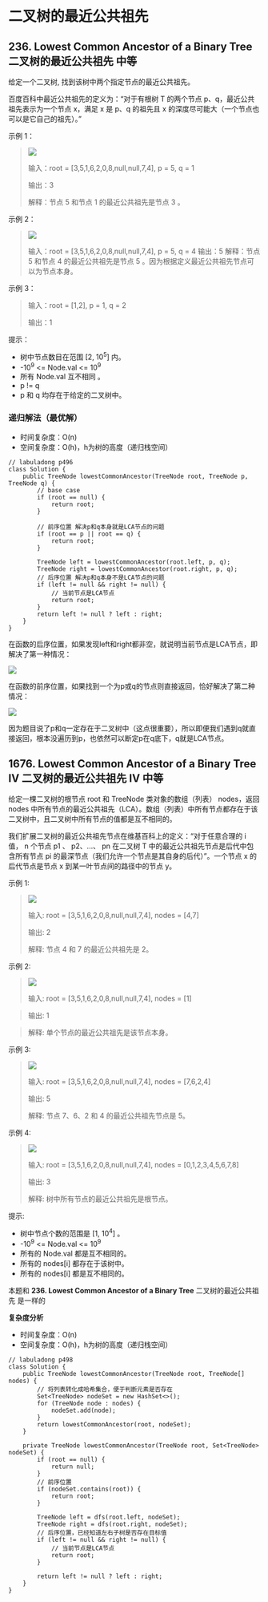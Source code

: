 
# 二叉树的最近公共祖先

## 236. Lowest Common Ancestor of a Binary Tree 二叉树的最近公共祖先 中等

给定一个二叉树, 找到该树中两个指定节点的最近公共祖先。

百度百科中最近公共祖先的定义为：“对于有根树 T 的两个节点 p、q，最近公共祖先表示为一个节点 x，满足 x 是 p、q 的祖先且 x 的深度尽可能大（一个节点也可以是它自己的祖先）。”

示例 1：

> ![](../../pictures/236_1.png "")
>
> 输入：root = [3,5,1,6,2,0,8,null,null,7,4], p = 5, q = 1
>
> 输出：3
>
> 解释：节点 5 和节点 1 的最近公共祖先是节点 3 。

示例 2：

> ![](../../pictures/236_2.png "")
>
> 输入：root = [3,5,1,6,2,0,8,null,null,7,4], p = 5, q = 4
> 输出：5
> 解释：节点 5 和节点 4 的最近公共祖先是节点 5 。因为根据定义最近公共祖先节点可以为节点本身。

示例 3：

> 输入：root = [1,2], p = 1, q = 2
>
> 输出：1
 
提示：

- 树中节点数目在范围 [2, 10<sup>5</sup>] 内。
- -10<sup>9</sup> <= Node.val <= 10<sup>9</sup>
- 所有 Node.val 互不相同 。
- p != q
- p 和 q 均存在于给定的二叉树中。

### 递归解法（最优解）

- 时间复杂度：O(n)
- 空间复杂度：O(h)，h为树的高度（递归栈空间）
```
// labuladong p496
class Solution {
    public TreeNode lowestCommonAncestor(TreeNode root, TreeNode p, TreeNode q) {
        // base case
        if (root == null) {
            return root;
        } 

        // 前序位置 解决p和q本身就是LCA节点的问题
        if (root == p || root == q) {
            return root;
        } 

        TreeNode left = lowestCommonAncestor(root.left, p, q);
        TreeNode right = lowestCommonAncestor(root.right, p, q);
        // 后序位置 解决p和q本身不是LCA节点的问题
        if (left != null && right != null) {
            // 当前节点是LCA节点
            return root;
        } 
        return left != null ? left : right;     
    }
}
```

在函数的后序位置，如果发现left和right都非空，就说明当前节点是LCA节点，即解决了第一种情况：

![](../../pictures/236_3.png "")

在函数的前序位置，如果找到一个为p或q的节点则直接返回，恰好解决了第二种情况：

![](../../pictures/236_4.png "")

因为题目说了p和q一定存在于二叉树中（这点很重要），所以即便我们遇到q就直接返回，根本没遍历到p，也依然可以断定p在q底下，q就是LCA节点。

## 1676. Lowest Common Ancestor of a Binary Tree IV 二叉树的最近公共祖先 IV 中等

给定一棵二叉树的根节点 root 和 TreeNode 类对象的数组（列表） nodes，返回 nodes 中所有节点的最近公共祖先（LCA）。数组（列表）中所有节点都存在于该二叉树中，且二叉树中所有节点的值都是互不相同的。

我们扩展二叉树的最近公共祖先节点在维基百科上的定义：“对于任意合理的 i 值， n 个节点 p1 、 p2、...、 pn 在二叉树 T 中的最近公共祖先节点是后代中包含所有节点 pi 的最深节点（我们允许一个节点是其自身的后代）”。一个节点 x 的后代节点是节点 x 到某一叶节点间的路径中的节点 y。

示例 1:

> ![](../../pictures/1676_1.png "")
>
> 输入: root = [3,5,1,6,2,0,8,null,null,7,4], nodes = [4,7]
>
> 输出: 2
>
> 解释: 节点 4 和 7 的最近公共祖先是 2。

示例 2:

> ![](../../pictures/1676_2.png "")
>
> 输入: root = [3,5,1,6,2,0,8,null,null,7,4], nodes = [1]

> 输出: 1

> 解释: 单个节点的最近公共祖先是该节点本身。

示例 3:

> ![](../../pictures/1676_3.png "")
>
> 输入: root = [3,5,1,6,2,0,8,null,null,7,4], nodes = [7,6,2,4]
>
> 输出: 5
>
> 解释: 节点 7、6、2 和 4 的最近公共祖先节点是 5。

示例 4:

> ![](../../pictures/1676_4.png "")
>
> 输入: root = [3,5,1,6,2,0,8,null,null,7,4], nodes = [0,1,2,3,4,5,6,7,8]
>
> 输出: 3
>
> 解释: 树中所有节点的最近公共祖先是根节点。

提示:

- 树中节点个数的范围是 [1, 10<sup>4</sup>] 。
- -10<sup>9</sup> <= Node.val <= 10<sup>9</sup>
- 所有的 Node.val 都是互不相同的。
- 所有的 nodes[i] 都存在于该树中。
- 所有的 nodes[i] 都是互不相同的。

本题和 **236. Lowest Common Ancestor of a Binary Tree** 二叉树的最近公共祖先 是一样的

**复杂度分析**

- 时间复杂度：O(n)
- 空间复杂度：O(h)，h为树的高度（递归栈空间）
```
// labuladong p498
class Solution {
    public TreeNode lowestCommonAncestor(TreeNode root, TreeNode[] nodes) {
        // 将列表转化成哈希集合，便于判断元素是否存在
        Set<TreeNode> nodeSet = new HashSet<>();
        for (TreeNode node : nodes) {
            nodeSet.add(node);
        }
        return lowestCommonAncestor(root, nodeSet);
    }

    private TreeNode lowestCommonAncestor(TreeNode root, Set<TreeNode> nodeSet) {
        if (root == null) {
            return null;
        }
        // 前序位置
        if (nodeSet.contains(root)) {
            return root;
        }

        TreeNode left = dfs(root.left, nodeSet);
        TreeNode right = dfs(root.right, nodeSet);
        // 后序位置，已经知道左右子树是否存在目标值
        if (left != null && right != null) {
            // 当前节点是LCA节点
            return root;
        }

        return left != null ? left : right;
    }
}
```
